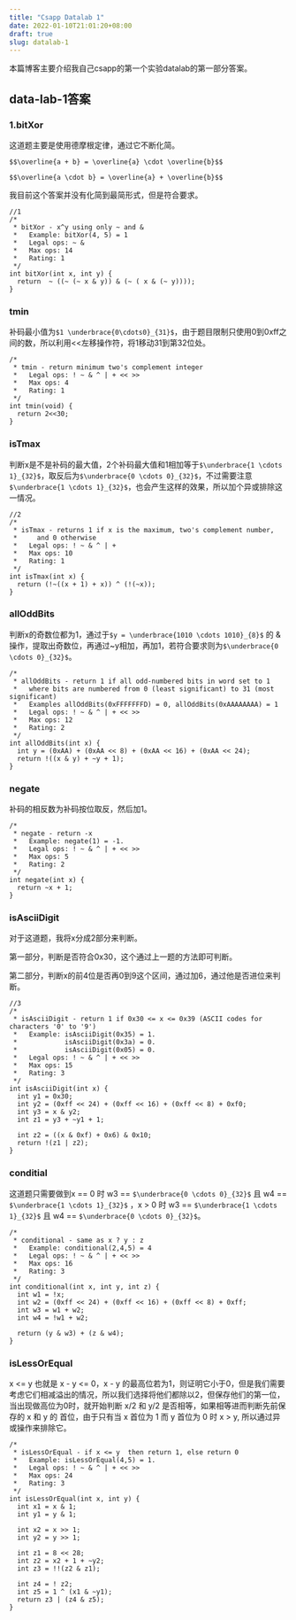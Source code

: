 ```yaml
---
title: "Csapp Datalab 1"
date: 2022-01-10T21:01:20+08:00
draft: true
slug: datalab-1
---
```


本篇博客主要介绍我自己csapp的第一个实验datalab的第一部分答案。

## data-lab-1答案

### 1.bitXor

这道题主要是使用德摩根定律，通过它不断化简。

`$$\overline{a + b} = \overline{a} \cdot \overline{b}$$`

`$$\overline{a \cdot b} = \overline{a} + \overline{b}$$`

我目前这个答案并没有化简到最简形式，但是符合要求。
~~~
//1
/* 
 * bitXor - x^y using only ~ and & 
 *   Example: bitXor(4, 5) = 1
 *   Legal ops: ~ &
 *   Max ops: 14
 *   Rating: 1
 */
int bitXor(int x, int y) {
  return  ~ ((~ (~ x & y)) & (~ ( x & (~ y))));
}
~~~


### tmin

补码最小值为`$1 \underbrace{0\cdots0}_{31}$`，由于题目限制只使用0到0xff之间的数，所以利用<<左移操作符，将1移动31到第32位处。

~~~
/* 
 * tmin - return minimum two's complement integer 
 *   Legal ops: ! ~ & ^ | + << >>
 *   Max ops: 4
 *   Rating: 1
 */
int tmin(void) {
  return 2<<30;
}
~~~


### isTmax

判断x是不是补码的最大值，2个补码最大值和1相加等于`$\underbrace{1 \cdots 1}_{32}$`，取反后为`$\underbrace{0 \cdots 0}_{32}$`，不过需要注意`$\underbrace{1 \cdots 1}_{32}$`，也会产生这样的效果，所以加个异或排除这一情况。

~~~
//2
/*
 * isTmax - returns 1 if x is the maximum, two's complement number,
 *     and 0 otherwise 
 *   Legal ops: ! ~ & ^ | +
 *   Max ops: 10
 *   Rating: 1
 */
int isTmax(int x) {
  return (!~((x + 1) + x)) ^ (!(~x));
}
~~~

### allOddBits

判断x的奇数位都为1，通过于`$y = \underbrace{1010 \cdots 1010}_{8}$` 的 & 操作，提取出奇数位，再通过~y相加，再加1，若符合要求则为`$\underbrace{0 \cdots 0}_{32}$`。
~~~
/* 
 * allOddBits - return 1 if all odd-numbered bits in word set to 1
 *   where bits are numbered from 0 (least significant) to 31 (most significant)
 *   Examples allOddBits(0xFFFFFFFD) = 0, allOddBits(0xAAAAAAAA) = 1
 *   Legal ops: ! ~ & ^ | + << >>
 *   Max ops: 12
 *   Rating: 2
 */
int allOddBits(int x) {
  int y = (0xAA) + (0xAA << 8) + (0xAA << 16) + (0xAA << 24);
  return !((x & y) + ~y + 1);
}
~~~

### negate

补码的相反数为补码按位取反，然后加1。

~~~
/* 
 * negate - return -x 
 *   Example: negate(1) = -1.
 *   Legal ops: ! ~ & ^ | + << >>
 *   Max ops: 5
 *   Rating: 2
 */
int negate(int x) {
  return ~x + 1;
}
~~~

### isAsciiDigit

对于这道题，我将x分成2部分来判断。

第一部分，判断是否符合0x30，这个通过上一题的方法即可判断。

第二部分，判断x的前4位是否再0到9这个区间，通过加6，通过他是否进位来判断。

~~~
//3
/* 
 * isAsciiDigit - return 1 if 0x30 <= x <= 0x39 (ASCII codes for characters '0' to '9')
 *   Example: isAsciiDigit(0x35) = 1.
 *            isAsciiDigit(0x3a) = 0.
 *            isAsciiDigit(0x05) = 0.
 *   Legal ops: ! ~ & ^ | + << >>
 *   Max ops: 15
 *   Rating: 3
 */
int isAsciiDigit(int x) {
  int y1 = 0x30;
  int y2 = (0xff << 24) + (0xff << 16) + (0xff << 8) + 0xf0;
  int y3 = x & y2;
  int z1 = y3 + ~y1 + 1;

  int z2 = ((x & 0xf) + 0x6) & 0x10;
  return !(z1 | z2);
}
~~~

### conditial

这道题只需要做到x == 0 时 w3 == `$\underbrace{0 \cdots 0}_{32}$` 且 w4 == `$\underbrace{1 \cdots 1}_{32}$` ，x > 0 时  w3 == `$\underbrace{1 \cdots 1}_{32}$` 且 w4 == `$\underbrace{0 \cdots 0}_{32}$`。

~~~
/* 
 * conditional - same as x ? y : z 
 *   Example: conditional(2,4,5) = 4
 *   Legal ops: ! ~ & ^ | + << >>
 *   Max ops: 16
 *   Rating: 3
 */
int conditional(int x, int y, int z) {
  int w1 = !x;
  int w2 = (0xff << 24) + (0xff << 16) + (0xff << 8) + 0xff;
  int w3 = w1 + w2;
  int w4 = !w1 + w2;

  return (y & w3) + (z & w4);
}
~~~

### isLessOrEqual

x <= y 也就是 x - y <= 0，x - y 的最高位若为1，则证明它小于0，但是我们需要考虑它们相减溢出的情况，所以我们选择将他们都除以2，但保存他们的第一位，当出现做高位为0时，就开始判断 x/2 和 y/2 是否相等，如果相等进而判断先前保存的 x  和 y 的 首位，由于只有当 x 首位为 1 而 y 首位为 0 时 x > y, 所以通过异或操作来排除它。 

~~~
/* 
 * isLessOrEqual - if x <= y  then return 1, else return 0 
 *   Example: isLessOrEqual(4,5) = 1.
 *   Legal ops: ! ~ & ^ | + << >>
 *   Max ops: 24
 *   Rating: 3
 */
int isLessOrEqual(int x, int y) {
  int x1 = x & 1;
  int y1 = y & 1;

  int x2 = x >> 1;
  int y2 = y >> 1;

  int z1 = 8 << 28;
  int z2 = x2 + 1 + ~y2;
  int z3 = !!(z2 & z1);

  int z4 = ! z2;
  int z5 = 1 ^ (x1 & ~y1);
  return z3 | (z4 & z5);
}
~~~